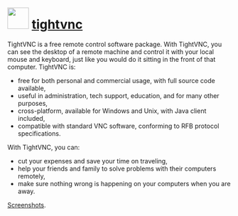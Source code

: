 ﻿# <img src="https://cdn.jsdelivr.net/gh/chocolatey/chocolatey-coreteampackages@edba4a5849ff756e767cba86641bea97ff5721fe/icons/tightvnc.png" width="48" height="48"/> [tightvnc](https://chocolatey.org/packages/tightvnc)


TightVNC is a free remote control software package. With TightVNC, you can see the desktop of a remote machine and control it with your local mouse and keyboard, just like you would do it sitting in the front of that computer. TightVNC is:

* free for both personal and commercial usage, with full source code available,
* useful in administration, tech support, education, and for many other purposes,
* cross-platform, available for Windows and Unix, with Java client included,
* compatible with standard VNC software, conforming to RFB protocol specifications.

With TightVNC, you can:
* cut your expenses and save your time on traveling,
* help your friends and family to solve problems with their computers remotely,
* make sure nothing wrong is happening on your computers when you are away.

[Screenshots](http://www.tightvnc.com/screenshots.php).

